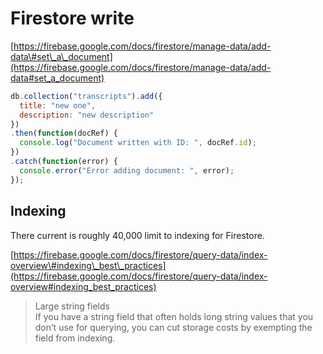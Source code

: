 # Firestore write

[https://firebase.google.com/docs/firestore/manage-data/add-data\#set\_a\_document](https://firebase.google.com/docs/firestore/manage-data/add-data#set_a_document)

```javascript
db.collection("transcripts").add({
  title: "new one",
  description: "new description"
})
.then(function(docRef) {
  console.log("Document written with ID: ", docRef.id);
})
.catch(function(error) {
  console.error("Error adding document: ", error);
});
```

#### 

## Indexing

There current is roughly 40,000 limit to indexing for Firestore.

[https://firebase.google.com/docs/firestore/query-data/index-overview\#indexing\_best\_practices](https://firebase.google.com/docs/firestore/query-data/index-overview#indexing_best_practices)

> Large string fields  
> If you have a string field that often holds long string values that you don’t use for querying, you can cut storage costs by exempting the field from indexing.



